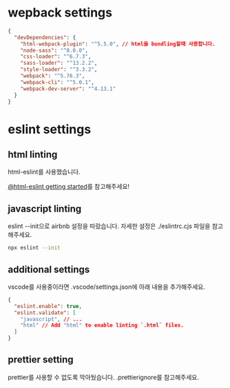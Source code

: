# wepback settings

```json
{
  "devDependencies": {
    "html-webpack-plugin": "^5.5.0", // html을 bundling할때 사용합니다.
    "node-sass": "^8.0.0",
    "css-loader": "^6.7.3",
    "sass-loader": "^13.2.2",
    "style-loader": "^3.3.2",
    "webpack": "^5.76.3",
    "webpack-cli": "^5.0.1",
    "webpack-dev-server": "^4.13.1"
  }
}
```

# eslint settings

## html linting
html-eslint를 사용했습니다.

[@html-eslint getting started](https://yeonjuan.github.io/html-eslint/docs/getting-started/)를 참고해주세요!

## javascript linting

eslint --init으로 airbnb 설정을 따랐습니다.
자세한 설정은 ./eslintrc.cjs 파일을 참고해주세요.

```bash
npx eslint --init
```

## additional settings

vscode를 사용중이라면 .vscode/settings.json에 아래 내용을 추가해주세요.
```json
{
  "eslint.enable": true,
  "eslint.validate": [
    "javascript", // ...
    "html" // Add "html" to enable linting `.html` files.
  ]
}
```

## prettier setting

prettier를 사용할 수 없도록 막아뒀습니다.
.prettierignore를 참고해주세요.

